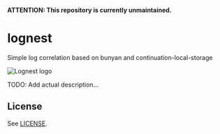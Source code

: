 __ATTENTION: This repository is currently unmaintained.__

# lognest
Simple log correlation based on bunyan and continuation-local-storage

![Lognest logo](https://cdn.rawgit.com/renke/lognest/master/logo.svg)

TODO: Add actual description…

## License ##

See [LICENSE](LICENSE).
